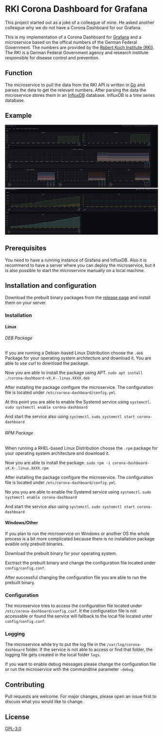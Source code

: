 # RKI Corona Dashboard for Grafana
This project started out as a joke of a colleague of mine. He asked another colleague why we do not have a Corona Dashboard for our Grafana.

This is my implementation of a Corona Dashboard for [Grafana](https://grafana.com/) and a microservice based on the offical numbers of the German Federal Government.
The numbers are provided by the [Robert Koch Institute (RKI)](https://en.wikipedia.org/wiki/Robert_Koch_Institute). The RKI is a German Federal Government agency and research institute responsible for disease control and prevention.

## Function
The microservice to pull the data from the RKI API is written in [Go](https://golang.org/) and parses the data to get the relevant numbers.
After parsing the data the microservice stores them in an [InfluxDB](https://www.influxdata.com/products/influxdb/) database. InfluxDB is a time series database.

## Example
![Example Grafana Cases](https://raw.githubusercontent.com/4ndyZ/Corona-Dashboard/main/.github/example_cases.png)
![Example Grafana Vaccinations](https://raw.githubusercontent.com/4ndyZ/Corona-Dashboard/main/.github/example_vaccinations.png)

## Prerequisites
You need to have a running instance of Grafana and InfluxDB. Also it is recommend to have a server where you can deploy the microservice, but it is also possible to start the microservice manually on a local machine.

## Installation and configuration
Download the prebuilt binary packages from the [release page](https://github.com/4ndyZ/Corona-Dashboard/releases) and install them on your server.

### Installation
#### Linux
###### DEB Package
If you are running a Debian-based Linux Distribution choose the `.deb` Package for your operating system architecture and download it. You are able to use curl to download the package.

Now you are able to install the package using APT.
`sudo apt install ./corona-dashboard-vX.X-.linux.XXXX.deb`

After installing the package configure the microservice. The configuration file is located under `/etc/corona-dashboard/config.yml`.

At this point you are able to enable the Systemd service using `systemctl`.
`sudo systemctl enable corona-dashboard`

And start the service also using `systemctl`.
`sudo systemctl start corona-dashboard`

###### RPM Package
When running a RHEL-based Linux Distribution choose the `.rpm` package for your operating system architecture and download it.

Now you are able to install the package.
`sudo rpm -i corona-dashboard-vX.X-.linux.XXXX.rpm`

After installing the package configure the microservice. The configuration file is located under `/etc/corona-dashboard/config.yml`.

No you you are able to enable the Systemd service using `systemctl`.
`sudo systemctl enable corona-dashboard`

And start the service also using `systemctl`.
`sudo systemctl start corona-dashboard`

#### Windows/Other
If you plan to run the microservice on Windows or another OS the whole process is a bit more complicated because there is no installation package avaible only prebuilt binaries.

Download the prebuilt binary for your operating system.

Exctract the prebuilt binary and change the configuration file located under `config/config.conf`.

After successful changing the configuration file you are able to run the prebuilt binary.

### Configuration
The microservice tries to access the configuration file located under `/etc/corona-dashboard/config.conf`. It the configuration file is not accessable or found the service will fallback to the local file located unter `config/config.conf`.

### Logging
The microservice while try to put the log file in the `/var/log/corona-dashboard` folder. If the service is not able to access or find that folder, the logging file gets created in the local folder `logs`.

If you want to enable debug messages please change the configuration file  or run the microservice with the commandline parameter `-debug`.

## Contributing
Pull requests are welcome. For major changes, please open an issue first to discuss what you would like to change.

## License
[GPL-3.0](https://github.com/4ndyZ/Corona-Dashboard/blob/master/LICENSE)

